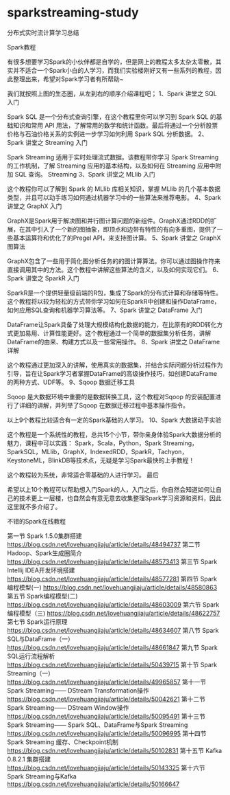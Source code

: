 # sparkstreaming-study
分布式实时流计算学习总结

Spark教程

有很多想要学习Spark的小伙伴都是自学的，但是网上的教程太多太杂太零散，其实并不适合一个Spark小白的人学习，而我们实验楼刚好又有一些系列的教程，因此整理出来，希望对Spark学习者有所帮助~

我们就按照上图的生态圈，从左到右的顺序介绍课程吧；
1、Spark 讲堂之 SQL 入门

Spark SQL 是一个分布式查询引擎，在这个教程里你可以学习到 Spark SQL 的基础知识和常用 API 用法，了解常用的数学和统计函数。最后将通过一个分析股票价格与石油价格关系的实例进一步学习如何利用 Spark SQL 分析数据。
2、Spark 讲堂之 Streaming 入门

Spark Streaming 适用于实时处理流式数据。该教程带你学习 Spark Streaming 的工作机制，了解 Streaming 应用的基本结构，以及如何在 Streaming 应用中附加 SQL 查询。
Streaming
3、Spark 讲堂之 MLlib 入门

这个教程你可以了解到 Spark 的 MLlib 库相关知识，掌握 MLlib 的几个基本数据类型，并且可以动手练习如何通过机器学习中的一些算法来推荐电影。
4、Spark 讲堂之 GraphX 入门

GraphX是Spark用于解决图和并行图计算问题的新组件。GraphX通过RDD的扩展，在其中引入了一个新的图抽象，即顶点和边带有特性的有向多重图，提供了一些基本运算符和优化了的Pregel API，来支持图计算。
5、Spark 讲堂之 GraphX 图算法

GraphX包含了一些用于简化图分析任务的的图计算算法。你可以通过图操作符来直接调用其中的方法。这个教程中讲解这些算法的含义，以及如何实现它们。
6、Spark 讲堂之 SparkR 入门

SparkR是一个提供轻量级前端的R包，集成了Spark的分布式计算和存储等特性。这个教程将以较为轻松的方式带你学习如何在SparkR中创建和操作DataFrame，如何应用SQL查询和机器学习算法等。
7、Spark 讲堂之 DataFrame 入门

DataFrame让Spark具备了处理大规模结构化数据的能力，在比原有的RDD转化方式更加易用、计算性能更好。这个教程通过一个简单的数据集分析任务，讲解DataFrame的由来、构建方式以及一些常用操作。
8、Spark 讲堂之 DataFrame 详解

这个教程通过更加深入的讲解，使用真实的数据集，并结合实际问题分析过程作为引导，旨在让Spark学习者掌握DataFrame的高级操作技巧，如创建DataFrame的两种方式、UDF等。
9、Sqoop 数据迁移工具

Sqoop 是大数据环境中重要的是数据转换工具，这个教程对Sqoop 的安装配置进行了详细的讲解，并列举了Sqoop 在数据迁移过程中基本操作指令。

以上9个教程比较适合有一定的Spark基础的人学习。
10、Spark 大数据动手实验

这个教程是一个系统性的教程，总共15个小节，带你亲身体验Spark大数据分析的魅力，课程中可以实践：
Spark，Scala，Python，Spark Streaming，SparkSQL，MLlib，GraphX，IndexedRDD，SparkR，Tachyon，KeystoneML，BlinkDB等技术点，无疑是学习Spark最快的上手教程！

这个教程较为系统，非常适合零基础的人进行学习。
最后

希望以上10个教程可以帮助想入门Spark的人，入门之后，你自然会知道如何让自己的技术更上一层楼，也自然会有意无意去收集整理Spark学习资源和资料，因此这里就不多介绍了。


不错的Spark在线教程


第一节 Spark 1.5.0集群搭建
https://blog.csdn.net/lovehuangjiaju/article/details/48494737
第二节 Hadoop、Spark生成圈简介
https://blog.csdn.net/lovehuangjiaju/article/details/48573413
第三节 Spark Intellij IDEA开发环境搭建
https://blog.csdn.net/lovehuangjiaju/article/details/48577281
第四节 Spark编程模型(一) 
https://blog.csdn.net/lovehuangjiaju/article/details/48580863
第五节 Spark编程模型(二)
https://blog.csdn.net/lovehuangjiaju/article/details/48603009
第六节 Spark编程模型（三) 
https://blog.csdn.net/lovehuangjiaju/article/details/48622757
第七节 Spark运行原理 
https://blog.csdn.net/lovehuangjiaju/article/details/48634607
第八节 Spark SQL与DataFrame（一）
https://blog.csdn.net/lovehuangjiaju/article/details/48661847
第九节 Spark SQL运行流程解析 
https://blog.csdn.net/lovehuangjiaju/article/details/50439715
第十节 Spark Streaming（一）
https://blog.csdn.net/lovehuangjiaju/article/details/49965857
第十一节 Spark Streaming—— DStream Transformation操作 
https://blog.csdn.net/lovehuangjiaju/article/details/50042621
第十二节 Spark Streaming—— DStream Window操作 
https://blog.csdn.net/lovehuangjiaju/article/details/50095491
第十三节 Spark Streaming—— Spark SQL、DataFrame与Spark Streaming 
https://blog.csdn.net/lovehuangjiaju/article/details/50096995
第十四节 Spark Streaming 缓存、Checkpoint机制
https://blog.csdn.net/lovehuangjiaju/article/details/50102831
第十五节 Kafka 0.8.2.1 集群搭建
https://blog.csdn.net/lovehuangjiaju/article/details/50143325
第十六节 Spark Streaming与Kafka 
https://blog.csdn.net/lovehuangjiaju/article/details/50166647
